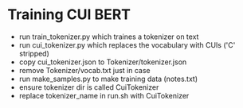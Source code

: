 # Training CUI BERT

- run train_tokenizer.py which traines a tokenizer on text
- run cui_tokenizer.py which replaces the vocabulary with CUIs ('C' stripped)
- copy cui_tokenizer.json to Tokenizer/tokenizer.json
- remove Tokenizer/vocab.txt just in case
- run make_samples.py to make training data (notes.txt)
- ensure tokenizer dir is called CuiTokenizer
- replace tokenizer_name in run.sh with CuiTokenizer
